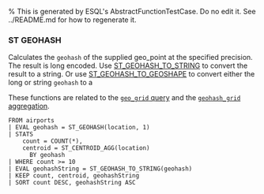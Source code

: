 % This is generated by ESQL's AbstractFunctionTestCase. Do no edit it. See ../README.md for how to regenerate it.

### ST GEOHASH
Calculates the `geohash` of the supplied geo_point at the specified precision.
The result is long encoded. Use [ST_GEOHASH_TO_STRING](#esql-st_geohash_to_string) to convert the result to a string.
Or use [ST_GEOHASH_TO_GEOSHAPE](#esql-st_geohash_to_geoshape) to convert either the long or string `geohash` to a

These functions are related to the [`geo_grid` query](https://www.elastic.co/docs/reference/query-languages/query-dsl/query-dsl-geo-grid-query)
and the [`geohash_grid` aggregation](https://www.elastic.co/docs/reference/aggregations/search-aggregations-bucket-geohashgrid-aggregation).

```esql
FROM airports
| EVAL geohash = ST_GEOHASH(location, 1)
| STATS
    count = COUNT(*),
    centroid = ST_CENTROID_AGG(location)
      BY geohash
| WHERE count >= 10
| EVAL geohashString = ST_GEOHASH_TO_STRING(geohash)
| KEEP count, centroid, geohashString
| SORT count DESC, geohashString ASC
```
